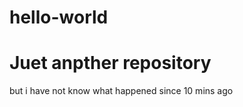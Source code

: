 # hello-world
Juet anpther repository
=======================
but i have not know what happened since 10 mins ago
